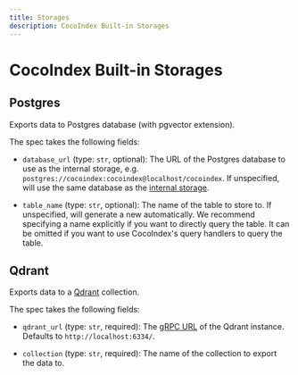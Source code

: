 ```yaml
---
title: Storages
description: CocoIndex Built-in Storages
---
```


# CocoIndex Built-in Storages

## Postgres

Exports data to Postgres database (with pgvector extension).

The spec takes the following fields:

*   `database_url` (type: `str`, optional): The URL of the Postgres database to use as the internal storage, e.g. `postgres://cocoindex:cocoindex@localhost/cocoindex`. If unspecified, will use the same database as the [internal storage](/docs/core/basics#internal-storage).

*   `table_name` (type: `str`, optional): The name of the table to store to. If unspecified, will generate a new automatically. We recommend specifying a name explicitly if you want to directly query the table. It can be omitted if you want to use CocoIndex's query handlers to query the table.

## Qdrant

Exports data to a [Qdrant](https://qdrant.tech/) collection.

The spec takes the following fields:

*   `qdrant_url` (type: `str`, required): The [gRPC URL](https://qdrant.tech/documentation/interfaces/#grpc-interface) of the Qdrant instance. Defaults to `http://localhost:6334/`.

*   `collection` (type: `str`, required): The name of the collection to export the data to.
